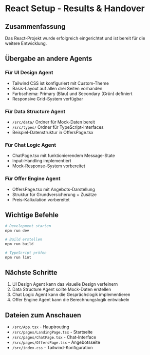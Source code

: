 # React Setup - Results & Handover

## Zusammenfassung
Das React-Projekt wurde erfolgreich eingerichtet und ist bereit für die weitere Entwicklung.

## Übergabe an andere Agents

### Für UI Design Agent
- Tailwind CSS ist konfiguriert mit Custom-Theme
- Basis-Layout auf allen drei Seiten vorhanden
- Farbschema: Primary (Blau) und Secondary (Grün) definiert
- Responsive Grid-System verfügbar

### Für Data Structure Agent
- `/src/data/` Ordner für Mock-Daten bereit
- `/src/types/` Ordner für TypeScript-Interfaces
- Beispiel-Datenstruktur in OffersPage.tsx

### Für Chat Logic Agent
- ChatPage.tsx mit funktionierendem Message-State
- Input-Handling implementiert
- Mock-Response-System vorbereitet

### Für Offer Engine Agent
- OffersPage.tsx mit Angebots-Darstellung
- Struktur für Grundversicherung + Zusätze
- Preis-Kalkulation vorbereitet

## Wichtige Befehle
```bash
# Development starten
npm run dev

# Build erstellen
npm run build

# TypeScript prüfen
npm run lint
```

## Nächste Schritte
1. UI Design Agent kann das visuelle Design verfeinern
2. Data Structure Agent sollte Mock-Daten erstellen
3. Chat Logic Agent kann die Gesprächslogik implementieren
4. Offer Engine Agent kann die Berechnungslogik entwickeln

## Dateien zum Anschauen
- `/src/App.tsx` - Hauptrouting
- `/src/pages/LandingPage.tsx` - Startseite
- `/src/pages/ChatPage.tsx` - Chat-Interface
- `/src/pages/OffersPage.tsx` - Angebotsseite
- `/src/index.css` - Tailwind-Konfiguration